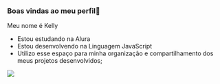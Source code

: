### Boas vindas ao meu perfil🍋

Meu nome é Kelly

- Estou estudando na Alura
- Estou desenvolvendo na Linguagem JavaScript
- Utilizo esse espaço para minha organização e compartilhamento dos meus projetos desenvolvidos;


![](https://media1.tenor.com/m/cBQrPR_U6XUAAAAd/kid-lemon.gif)
